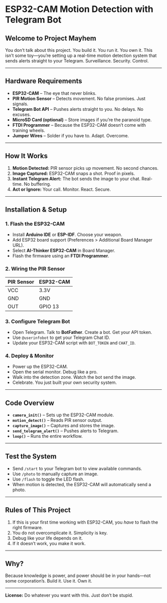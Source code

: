 # **ESP32-CAM Motion Detection with Telegram Bot**  

## **Welcome to Project Mayhem**  
You don’t talk about this project. You build it. You run it. You own it. This isn’t some toy—you’re setting up a real-time motion detection system that sends alerts straight to your Telegram. Surveillance. Security. Control.  

---  

## **Hardware Requirements**  
- **ESP32-CAM** – The eye that never blinks.  
- **PIR Motion Sensor** – Detects movement. No false promises. Just signals.  
- **Telegram Bot API** – Pushes alerts straight to you. No delays. No excuses.  
- **MicroSD Card (optional)** – Store images if you’re the paranoid type.  
- **FTDI Programmer** – Because the ESP32-CAM doesn’t come with training wheels.  
- **Jumper Wires** – Solder if you have to. Adapt. Overcome.  

---  

## **How It Works**  
1. **Motion Detected:** PIR sensor picks up movement. No second chances.  
2. **Image Captured:** ESP32-CAM snaps a shot. Proof in pixels.  
3. **Instant Telegram Alert:** The bot sends the image to your chat. Real-time. No buffering.  
4. **Act or Ignore:** Your call. Monitor. React. Secure.  

---  

## **Installation & Setup**  
### **1. Flash the ESP32-CAM**  
- Install **Arduino IDE** or **ESP-IDF**. Choose your weapon.  
- Add ESP32 board support (Preferences > Additional Board Manager URL).  
- Select **AI-Thinker ESP32-CAM** in Board Manager.  
- Flash the firmware using an **FTDI Programmer**.  

### **2. Wiring the PIR Sensor**  
| PIR Sensor | ESP32-CAM |  
|------------|-----------|  
| VCC        | 3.3V      |  
| GND        | GND       |  
| OUT        | GPIO 13   |  

### **3. Configure Telegram Bot**  
- Open Telegram. Talk to **BotFather**. Create a bot. Get your API token.  
- Use `@userinfobot` to get your Telegram Chat ID.  
- Update your ESP32-CAM script with `BOT_TOKEN` and `CHAT_ID`.  

### **4. Deploy & Monitor**  
- Power up the ESP32-CAM.  
- Open the serial monitor. Debug like a pro.  
- Walk into the detection zone. Watch the bot send the image.  
- Celebrate. You just built your own security system.  

---  

## **Code Overview**  
- **`camera_init()`** – Sets up the ESP32-CAM module.  
- **`motion_detect()`** – Reads PIR sensor output.  
- **`capture_image()`** – Captures and stores the image.  
- **`send_telegram_alert()`** – Pushes alerts to Telegram.  
- **`loop()`** – Runs the entire workflow.  

---  

## **Test the System**  
- Send `/start` to your Telegram bot to view available commands.  
- Use `/photo` to manually capture an image.  
- Use `/flash` to toggle the LED flash.  
- When motion is detected, the ESP32-CAM will automatically send a photo.  

---  

## **Rules of This Project**  
1. If this is your first time working with ESP32-CAM, you *have* to flash the right firmware.  
2. You do not overcomplicate it. Simplicity is key.  
3. Debug like your life depends on it.  
4. If it doesn’t work, you make it work.  

---  

## **Why?**  
Because knowledge is power, and power should be in your hands—not some corporation’s. Build it. Use it. Own it.  

---  

**License:** Do whatever you want with this. Just don’t be stupid.  

